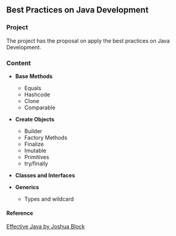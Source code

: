 ## Best Practices on Java Development

### Project

The project has the proposal on apply the best practices on Java Development.

### Content

* **Base Methods**
    * Equals
    * Hashcode
    * Clone
    * Comparable

* **Create Objects**
    * Builder
    * Factory Methods
    * Finalize
    * Imutable
    * Primitives
    * try/finally

* **Classes and Interfaces**

* **Generics**
    * Types and wildcard
   

#### Reference

[Effective Java by Joshua Block](https://www.amazon.com/Effective-Java-Joshua-Bloch/dp/0134685997/ref=sr_1_1?dchild=1&keywords=effective+java&qid=1605229301&sr=8-1)
